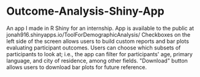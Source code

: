# Outcome-Analysis-Shiny-App

An app I made in R Shiny for an internship.
App is available to the public at jonah916.shinyapps.io/ToolForDemographicAnalysis/
Checkboxes on the left side of the screen allows users to build custom reports and bar plots evaluating participant outcomes.
Users can choose which subsets of participants to look at; i.e., the app can filter for participants' age, primary language, and city of residence, among other fields. "Download" button allows users to download bar plots for future reference.
